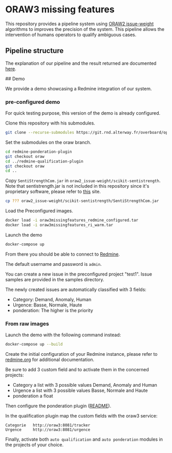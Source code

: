 # ORAW3 missing features

This repository provides a pipeline system using [ORAW2 issue-weight](https://git.rnd.alterway.fr/overboard/openreq/oraw2_issue-weight) algorithms to improves the precision of the system. This pipeline allows the intervention of humans operators to qualify ambiguous cases.

## Pipeline structure

The explanation of our pipeline and the result returned are documented [here](doc/pipeline.md).

## Demo

We provide a demo showcasing a Redmine integration of our system.

### pre-configured demo

For quick testing purpose, this version of the demo is already configured.

Clone this repository with his submodules.

```bash
git clone --recurse-submodules https://git.rnd.alterway.fr/overboard/openreq/oraw3_missing-features
```

Set the submodules on the oraw branch.

```bash
cd redmine-ponderation-plugin
git checkout oraw
cd ../redmine-qualification-plugin
git checkout oraw
cd ..
```

Copy `SentiStrengthCom.jar` in `oraw2_issue-weight/scikit-sentistrength`. Note that sentistrength.jar is not included in this repository since it's proprietary software, please refer to [this](http://sentistrength.wlv.ac.uk/) site.

```bash
cp ??? oraw2_issue-weight/scikit-sentistrength/SentiStrengthCom.jar
```

Load the Preconfigured images.

```bash
docker load -i oraw3missingfeatures_redmine_configured.tar
docker load -i oraw3missingfeatures_ri_warm.tar
```

Launch the demo

```bash
docker-compose up
```

From there you should be able to connect to [Redmine](localhost:3000).

The default username and password is `admin`.

You can create a new issue in the preconfigured project "test1". Issue samples are provided in the samples directory.

The newly created issues are automatically classified with 3 fields:

- Category: Demand, Anomaly, Human
- Urgence: Basse, Normale, Haute
- ponderation: The higher is the priority

### From raw images

Launch the demo with the following command instead:

```bash
docker-compose up --build
```

Create the initial configuration of your Redmine instance, please refer to [redmine.org](https://redmine.org) for additional documentation.

Be sure to add 3 custom field and to activate them in the concerned projects:

- Category a list with 3 possible values Demand, Anomaly and Human
- Urgence a list with 3 possible values Basse, Normale and Haute
- ponderation a float

Then configure the ponderation plugin ([README](redmine-ponderation-plugin/README.md)).

In the qualification plugin map the custom fields with the oraw3 service:

```text
Categorie   http://oraw3:8081/tracker
Urgence     http://oraw3:8081/urgence
```

Finally, activate both `auto qualification` and `auto ponderation` modules in the projects of your choice.